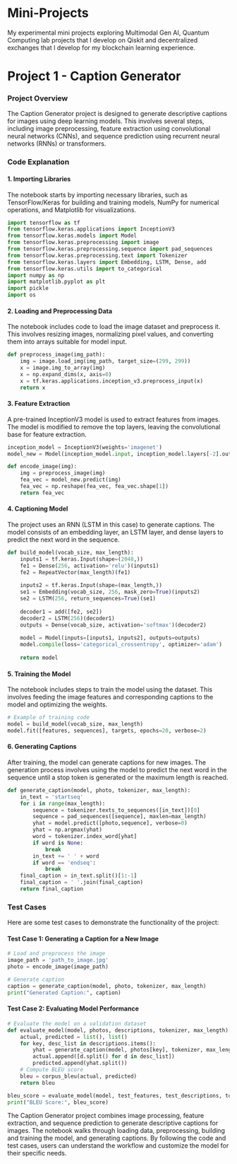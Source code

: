 # Mini-Projects
My experimental mini projects exploring Multimodal Gen AI, Quantum Computing lab projects that I develop on Qiskit and decentralized exchanges that I develop for my blockchain learning experience.

# Project 1 - Caption Generator

### Project Overview

The Caption Generator project is designed to generate descriptive captions for images using deep learning models. This involves several steps, including image preprocessing, feature extraction using convolutional neural networks (CNNs), and sequence prediction using recurrent neural networks (RNNs) or transformers.

### Code Explanation

#### 1. **Importing Libraries**

The notebook starts by importing necessary libraries, such as TensorFlow/Keras for building and training models, NumPy for numerical operations, and Matplotlib for visualizations.

```python
import tensorflow as tf
from tensorflow.keras.applications import InceptionV3
from tensorflow.keras.models import Model
from tensorflow.keras.preprocessing import image
from tensorflow.keras.preprocessing.sequence import pad_sequences
from tensorflow.keras.preprocessing.text import Tokenizer
from tensorflow.keras.layers import Embedding, LSTM, Dense, add
from tensorflow.keras.utils import to_categorical
import numpy as np
import matplotlib.pyplot as plt
import pickle
import os
```

#### 2. **Loading and Preprocessing Data**

The notebook includes code to load the image dataset and preprocess it. This involves resizing images, normalizing pixel values, and converting them into arrays suitable for model input.

```python
def preprocess_image(img_path):
    img = image.load_img(img_path, target_size=(299, 299))
    x = image.img_to_array(img)
    x = np.expand_dims(x, axis=0)
    x = tf.keras.applications.inception_v3.preprocess_input(x)
    return x
```

#### 3. **Feature Extraction**

A pre-trained InceptionV3 model is used to extract features from images. The model is modified to remove the top layers, leaving the convolutional base for feature extraction.

```python
inception_model = InceptionV3(weights='imagenet')
model_new = Model(inception_model.input, inception_model.layers[-2].output)

def encode_image(img):
    img = preprocess_image(img)
    fea_vec = model_new.predict(img)
    fea_vec = np.reshape(fea_vec, fea_vec.shape[1])
    return fea_vec
```

#### 4. **Captioning Model**

The project uses an RNN (LSTM in this case) to generate captions. The model consists of an embedding layer, an LSTM layer, and dense layers to predict the next word in the sequence.

```python
def build_model(vocab_size, max_length):
    inputs1 = tf.keras.Input(shape=(2048,))
    fe1 = Dense(256, activation='relu')(inputs1)
    fe2 = RepeatVector(max_length)(fe1)
    
    inputs2 = tf.keras.Input(shape=(max_length,))
    se1 = Embedding(vocab_size, 256, mask_zero=True)(inputs2)
    se2 = LSTM(256, return_sequences=True)(se1)
    
    decoder1 = add([fe2, se2])
    decoder2 = LSTM(256)(decoder1)
    outputs = Dense(vocab_size, activation='softmax')(decoder2)
    
    model = Model(inputs=[inputs1, inputs2], outputs=outputs)
    model.compile(loss='categorical_crossentropy', optimizer='adam')
    
    return model
```

#### 5. **Training the Model**

The notebook includes steps to train the model using the dataset. This involves feeding the image features and corresponding captions to the model and optimizing the weights.

```python
# Example of training code
model = build_model(vocab_size, max_length)
model.fit([features, sequences], targets, epochs=20, verbose=2)
```

#### 6. **Generating Captions**

After training, the model can generate captions for new images. The generation process involves using the model to predict the next word in the sequence until a stop token is generated or the maximum length is reached.

```python
def generate_caption(model, photo, tokenizer, max_length):
    in_text = 'startseq'
    for i in range(max_length):
        sequence = tokenizer.texts_to_sequences([in_text])[0]
        sequence = pad_sequences([sequence], maxlen=max_length)
        yhat = model.predict([photo,sequence], verbose=0)
        yhat = np.argmax(yhat)
        word = tokenizer.index_word[yhat]
        if word is None:
            break
        in_text += ' ' + word
        if word == 'endseq':
            break
    final_caption = in_text.split()[1:-1]
    final_caption = ' '.join(final_caption)
    return final_caption
```

### Test Cases

Here are some test cases to demonstrate the functionality of the project:

#### Test Case 1: Generating a Caption for a New Image

```python
# Load and preprocess the image
image_path = 'path_to_image.jpg'
photo = encode_image(image_path)

# Generate caption
caption = generate_caption(model, photo, tokenizer, max_length)
print("Generated Caption:", caption)
```

#### Test Case 2: Evaluating Model Performance

```python
# Evaluate the model on a validation dataset
def evaluate_model(model, photos, descriptions, tokenizer, max_length):
    actual, predicted = list(), list()
    for key, desc_list in descriptions.items():
        yhat = generate_caption(model, photos[key], tokenizer, max_length)
        actual.append([d.split() for d in desc_list])
        predicted.append(yhat.split())
    # Compute BLEU score
    bleu = corpus_bleu(actual, predicted)
    return bleu

bleu_score = evaluate_model(model, test_features, test_descriptions, tokenizer, max_length)
print("BLEU Score:", bleu_score)
```

The Caption Generator project combines image processing, feature extraction, and sequence prediction to generate descriptive captions for images. The notebook walks through loading data, preprocessing, building and training the model, and generating captions. By following the code and test cases, users can understand the workflow and customize the model for their specific needs.
